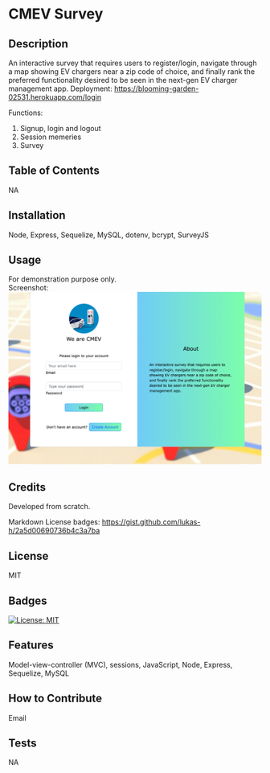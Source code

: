 # CMEV Survey

## Description
An interactive survey that requires users to register/login, navigate through a map showing EV chargers near a zip code of choice, and finally rank the preferred functionality desired to be seen in the next-gen EV charger management app. 
Deployment: https://blooming-garden-02531.herokuapp.com/login

Functions: 
1. Signup, login and logout 
2. Session memeries
3. Survey

## Table of Contents
NA

## Installation
Node, Express, Sequelize, MySQL, dotenv, bcrypt, SurveyJS

## Usage
For demonstration purpose only. <br />
Screenshot: <br />
![alt text](/assets/images/Screenshot.png)

## Credits
Developed from scratch.

Markdown License badges:
https://gist.github.com/lukas-h/2a5d00690736b4c3a7ba

## License
MIT

## Badges
[![License: MIT](https://img.shields.io/badge/License-MIT-yellow.svg)](https://opensource.org/licenses/MIT)

## Features
Model-view-controller (MVC), sessions, JavaScript, Node, Express, Sequelize, MySQL

## How to Contribute
Email

## Tests
NA
